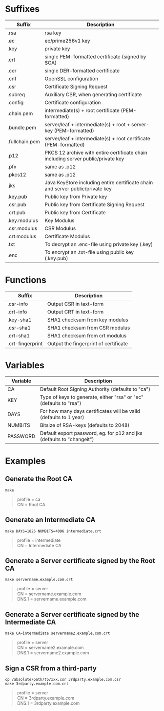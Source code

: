 # Suffixes
| Suffix            | Description                                                                       |
| ------------------|-----------------------------------------------------------------------------------|
| .rsa              | rsa key                                                                           |
| .ec               | ec/prime256v1 key                                                                 |
| .key              | private key                                                                       |
| .crt              | single PEM-formatted certificate (signed by $CA)                                  |
| .cer              | single DER-formatted certificate                                                  |
| .cnf              | OpenSSL configuration                                                             |
| .csr              | Certificate Signing Request                                                       |
| .subreq           | Auxiliary CSR, when generating certificate                                        |
| .config           | Certificate configuration                                                         |
| .chain.pem        | intermediate(s) + root certificate (PEM-formatted)                                |
| .bundle.pem       | server/leaf + intermediate(s) + root + server-key (PEM-formatted)                 |
| .fullchain.pem    | server/leaf + intermediate(s) + root certificate (PEM-formatted)                  |
| .p12              | PKCS 12 archive with entire certificate chain including server public/private key |
| .pfx              | same as .p12                                                                      |
| .pkcs12           | same as .p12                                                                      |
| .jks              | Java KeyStore including entire certificate chain and server public/private key    |
| .key.pub          | Public key from Private key                                                       |
| .csr.pub          | Public key from Certificate Signing Request                                       |
| .crt.pub          | Public key from Certificate                                                       |
| .key.modulus      | Key Modulus                                                                       |
| .csr.modulus      | CSR Modulus                                                                       |
| .crt.modulus      | Certificate Modulus                                                               |
| .txt              | To decrypt an .enc-file using private key (.key)                                  |
| .enc              | To encrypt an .txt-file using public key (.key.pub)                               |

# Functions
| Suffix            | Description                                                                       |
| ------------------|-----------------------------------------------------------------------------------|
| .csr-info         | Output CSR in text-form                                                           |
| .crt-info         | Output CRT in text-form                                                           |
| .key-sha1         | SHA1 checksum from key modulus                                                    |
| .csr-sha1         | SHA1 checksum from CSR modulus                                                    |
| .crt-sha1         | SHA1 checksum from crt modulus                                                    |
| .crt-fingerprint  | Output the fingerprint of certificate                                             |

# Variables
| Variable          | Description                                                                       |
| ------------------|-----------------------------------------------------------------------------------|
| CA                | Default Root Signing Authority (defaults to "ca")                                 |
| KEY               | Type of keys to generate, either "rsa" or "ec" (defaults to "rsa")                |
| DAYS              | For how many days certificates will be valid (defaults to 1 year)                 |
| NUMBITS           | Bitsize of RSA-keys (defaults to 2048)                                            |
| PASSWORD          | Default export password, eg. for p12 and jks (defaults to "changeit")             |

# Examples

## Generate the Root CA
```
make
```
> profile = ca  
> CN = Root CA  

## Generate an Intermediate CA
```
make DAYS=1825 NUMBITS=4096 intermediate.crt
```
> profile = intermediate  
> CN = Intermediate CA  

## Generate a Server certificate signed by the Root CA
```
make servername.example.com.crt
```
> profile = server  
> CN = servername.example.com  
> DNS.1 = servername.example.com  

## Generate a Server certificate signed by the Intermediate CA
```
make CA=intermediate servername2.example.com.crt
```
> profile = server  
> CN = servername2.example.com  
> DNS.1 = servername2.example.com  

## Sign a CSR from a third-party
```
cp /absolute/path/to/xxx.csr 3rdparty.example.com.csr
make 3rdparty.example.com.crt
```
> profile = server  
> CN = 3rdparty.example.com  
> DNS.1 = 3rdparty.example.com  
